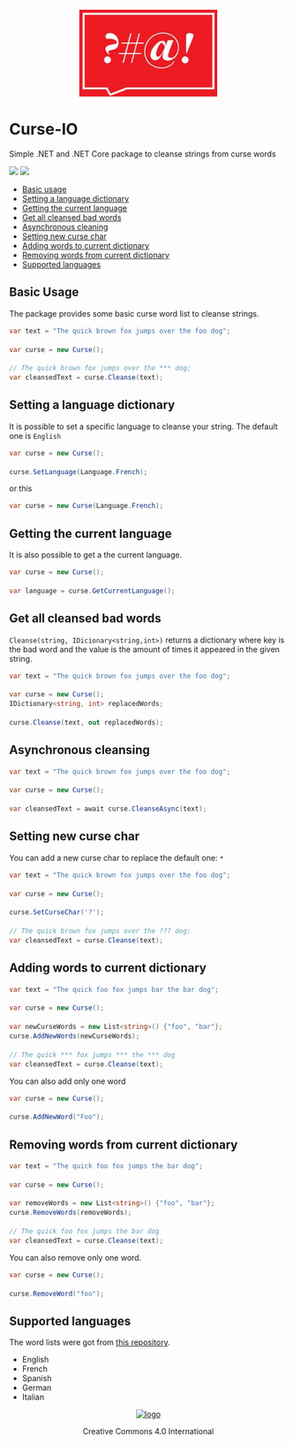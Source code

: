 <p align="center" >
    <a>
        <img alt="logo" src="Logo/logo.jpg" width="250">
    </a>
</p>

# Curse-IO

Simple .NET and .NET Core package to cleanse strings from curse words

[![][build-img]][build]
[![][nuget-img]][nuget]


[build]:     https://ci.appveyor.com/project/VitorCioletti/curse-io
[build-img]: https://ci.appveyor.com/api/projects/status/nv34gc8sm0ds2cxj?svg=true
[nuget]:     https://www.nuget.org/packages/Curse-IO/
[nuget-img]: https://badge.fury.io/nu/curse-io.svg

[CurseWordRepository]: https://github.com/LDNOOBW/List-of-Dirty-Naughty-Obscene-and-Otherwise-Bad-Words

* [Basic usage](#basic-usage)
* [Setting a language dictionary](#setting-a-language-dictionary)
* [Getting the current language](#getting-the-current-language)
* [Get all cleansed bad words](#get-all-cleansed-bad-words)
* [Asynchronous cleaning](#asynchronous-cleaning)
* [Setting new curse char](#setting-new-curse-char) 
* [Adding words to current dictionary](#adding-words-to-current-dictionary)
* [Removing words from current dictionary](#removing-words-to-current-dictionary)
* [Supported languages](#supported-languages)



## Basic Usage
The package provides some basic curse word list to cleanse strings.

```cs
var text = "The quick brown fox jumps over the foo dog";

var curse = new Curse();

// The quick brown fox jumps over the *** dog;
var cleansedText = curse.Cleanse(text);

```

## Setting a language dictionary

It is possible to set a specific language to cleanse your string. The default one is `English`
```cs
var curse = new Curse();

curse.SetLanguage(Language.French);

```

or this

```cs
var curse = new Curse(Language.French);
```

## Getting the current language

It is also possible to get a the current language.
```cs
var curse = new Curse();

var language = curse.GetCurrentLanguage();

```

## Get all cleansed bad words
`Cleanse(string, IDicionary<string,int>)` returns a dictionary where key is the bad word and the value is the amount of times it appeared in the given string.

```cs
var text = "The quick brown fox jumps over the foo dog";

var curse = new Curse();
IDictionary<string, int> replacedWords;

curse.Cleanse(text, out replacedWords);

```

## Asynchronous cleansing


```cs
var text = "The quick brown fox jumps over the foo dog";

var curse = new Curse();

var cleansedText = await curse.CleanseAsync(text);

```

## Setting new curse char
You can add a new curse char to replace the default one: `*`

```cs
var text = "The quick brown fox jumps over the foo dog";

var curse = new Curse();

curse.SetCurseChar('?');

// The quick brown fox jumps over the ??? dog;
var cleansedText = curse.Cleanse(text);

```


## Adding words to current dictionary
```cs
var text = "The quick foo fox jumps bar the bar dog";

var curse = new Curse();

var newCurseWords = new List<string>() {"foo", "bar"};
curse.AddNewWords(newCurseWords);

// The quick *** fox jumps *** the *** dog
var cleansedText = curse.Cleanse(text);

```

You can also add only one word
```cs
var curse = new Curse();

curse.AddNewWord("Foo");
```

## Removing words from current dictionary
```cs
var text = "The quick foo fox jumps the bar dog";

var curse = new Curse();

var removeWords = new List<string>() {"foo", "bar"};
curse.RemoveWords(removeWords);

// The quick foo fox jumps the bar dog
var cleansedText = curse.Cleanse(text);

```

You can also remove only one word.
```cs
var curse = new Curse();

curse.RemoveWord("foo");
```

## Supported languages

The word lists were got from [this repository][CurseWordRepository].

- English
- French
- Spanish
- German
- Italian


<p align="center">
    <a href="http://creativecommons.org/licenses/by/4.0/">
        <img alt="logo" src="http://i.creativecommons.org/l/by/4.0/80x15.png">
    </a>
</p>
<p align="center">Creative Commons 4.0 International</p>
